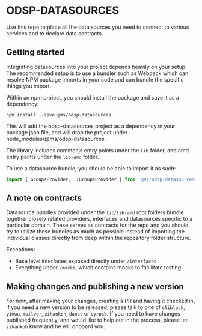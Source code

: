 # ODSP-DATASOURCES
Use this repo to place all the data sources you need to connect to various services and to declare data contracts.

## Getting started

Integrating datasources into your project depends heavily on your setup. The recommended setup is to use
a bundler such as Webpack which can resolve NPM package imports in your code and can bundle the specific
things you import.

Within an npm project, you should install the package and save it as a dependency:

```
npm install --save @ms/odsp-datasources
```

This will add the odsp-datasources project as a dependency in your package.json file, and will drop the project under node_modules/@ms/odsp-datasources.

The library includes commonjs entry points under the `lib` folder, and amd entry points under the `lib-amd` folder.

To use a datasource bundle, you should be able to import it as such:

```typescript
import { GroupsProvider,  IGroupsProvider } from '@ms/odsp-datasources/lib/Groups'
```

## A note on contracts

Datasource bundles provided under the ```lib```/```lib-amd``` root folders bundle together closely related providers,
interfaces and datasources specific to a particular domain. These serves as contracts for the repo and you should try
to utilize these bundles as much as possible instead of importing the individual classes directly from deep within the
repository folder structure.

Exceptions:
* Base level interfaces exposed directly under ```/interfaces```
* Everything under ```/mocks```, which contains mocks to facilitate testing.

## Making changes and publishing a new version

*For now*, after making your changes, creating a PR and having it checked in, if you need a new version to be released, please talk to 
one of `eliblock`, `yimwu`, `msilver`, `zihankoh`, `danst` or `cyrusb`. If you need to have changes published frequently, and would like 
to help out in the process, please let `zihankoh` know and he will onboard you. 
